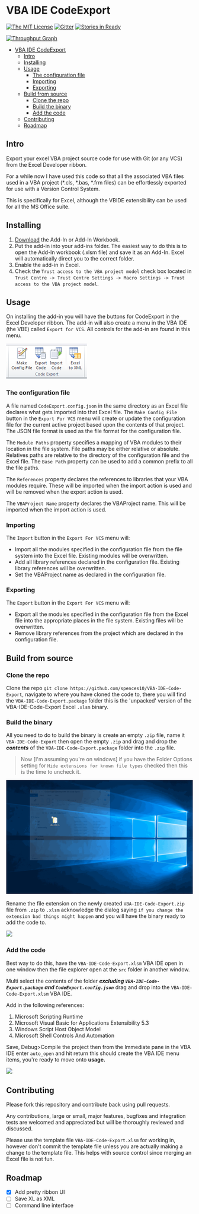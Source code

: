 # VBA IDE CodeExport

[![The MIT License](https://img.shields.io/badge/license-MIT-orange.svg?style=flat-square)](http://opensource.org/licenses/MIT)
[![Gitter](https://img.shields.io/gitter/room/nwjs/nw.js.svg?style=flat-square)](https://gitter.im/VBA-IDE-Code-Export)
[![Stories in Ready](https://badge.waffle.io/spences10/VBA-IDE-Code-Export.png?label=ready&title=Ready)](https://waffle.io/spences10/VBA-IDE-Code-Export)

[![Throughput Graph](https://graphs.waffle.io/spences10/VBA-IDE-Code-Export/throughput.svg)](https://waffle.io/spences10/VBA-IDE-Code-Export/metrics/throughput)

<!-- TOC -->

- [VBA IDE CodeExport](#vba-ide-codeexport)
  - [Intro](#intro)
  - [Installing](#installing)
  - [Usage](#usage)
    - [The configuration file](#the-configuration-file)
    - [Importing](#importing)
    - [Exporting](#exporting)
  - [Build from source](#build-from-source)
    - [Clone the repo](#clone-the-repo)
    - [Build the binary](#build-the-binary)
    - [Add the code](#add-the-code)
  - [Contributing](#contributing)
  - [Roadmap](#roadmap)

<!-- /TOC -->

## Intro

Export your excel VBA project source code for use with Git (or any VCS) from the Excel Developer ribbon.

For a while now I have used this code so that all the associated VBA files used in a VBA project (*.cls, *.bas, *.frm files) can be effortlessly exported for use with a Version Control System.

This is specifically for Excel, although the VBIDE extensibility can be used for all the MS Office suite.

## Installing

1. [Download](https://github.com/spences10/VBA-IDE-Code-Export/releases) the Add-In or Add-In Workbook.
2. Put the add-in into your add-ins folder. The easiest way to do this is to open the Add-In workbook (.xlsm file) and save it as an Add-In. Excel will automatically direct you to the correct folder.
3. Enable the add-in in Excel.
4. Check the `Trust access to the VBA project model` check box located in `Trust Centre -> Trust Centre Settings -> Macro Settings -> Trust access to the VBA project model`.

## Usage

On installing the add-in you will have the buttons for CodeExport in the Excel Developer ribbon. The add-in will also create a menu in the VBA IDE (the VBE) called `Export for VCS`. All controls for the add-in are found in this menu.

![](/img/ribbon-buttons.png)

### The configuration file

A file named `CodeExport.config.json` in the same directory as an Excel file declares what gets imported into that Excel file. The `Make Config File` button in the `Export For VCS` menu will create or update the configuration file for the current active project based upon the contents of that project. The JSON file format is used as the file format for the configuration file.

The `Module Paths` property specifies a mapping of VBA modules to their location in the file system. File paths may be either relative or absolute. Relatives paths are relative to the directory of the configuration file and the Excel file. The `Base Path` property can be used to add a common prefix to all the file paths.

The `References` property declares the references to libraries that your VBA modules require. These will be imported when the import action is used and will be removed when the export action is used.

The `VBAProject Name` property declares the VBAProject name. This will be imported when the import action is used.

### Importing

The `Import` button in the `Export For VCS` menu will:

* Import all the modules specified in the configuration file from the file system into the Excel file. Existing modules will be overwritten.
* Add all library references declared in the configuration file. Existing library references will be overwritten.
* Set the VBAProject name as declared in the configuration file.

### Exporting

The `Export` button in the `Export For VCS` menu will:

* Export all the modules specified in the configuration file from the Excel file into the appropriate places in the file system. Existing files will be overwritten.
* Remove library references from the project which are declared in the configuration file.

## Build from source

### Clone the repo

Clone the repo `git clone https://github.com/spences10/VBA-IDE-Code-Export`, navigate to where you have cloned the code to, there you will find the `VBA-IDE-Code-Export.package` folder this is the 'unpacked' version of the VBA-IDE-Code-Export Excel `.xlsm` binary.

### Build the binary

All you need to do to build the binary is create an empty `.zip` file, name it `VBA-IDE-Code-Export` then open the empty `.zip` and drag and drop the **_contents_** of the `VBA-IDE-Code-Export.package` folder into the `.zip` file.

>Now [I'm assuming you're on windows] if you have the Folder Options setting for `Hide extensions for known file types` checked then this is the time to uncheck it.

![](/img/unhide-file-extensions.gif)

Rename the file extension on the newly created `VBA-IDE-Code-Export.zip` file from `.zip` to `.xlsm` acknowledge the dialog saying `if you change the extension bad things might happen` and you will have the binary ready to add the code to.

![](/img/build-from-source.gif)

### Add the code

Best way to do this, have the `VBA-IDE-Code-Export.xlsm` VBA IDE open in one window then the file explorer open at the `src` folder in another window.

Multi select the contents of the folder **_excluding `VBA-IDE-Code-Export.package` and `CodeExport.config.json`_** drag and drop into the `VBA-IDE-Code-Export.xlsm` VBA IDE.

Add in the following references: 

1. Microsoft Scripting Runtime
2. Microsoft Visual Basic for Applications Extensibility 5.3
3. Windows Script Host Object Model
4. Microsoft Shell Controls And Automation

Save, Debug>Compile the project then from the Immediate pane in the VBA IDE enter `auto_open` and hit return this should create the VBA IDE menu items, you're ready to move onto **usage.**

![](/img/add-code.gif)


## Contributing

Please fork this repository and contribute back using pull requests.

Any contributions, large or small, major features, bugfixes and integration tests are welcomed and appreciated but will be thoroughly reviewed and discussed.

Please use the template file `VBA-IDE-Code-Export.xlsm` for working in, however don't commit the template file unless you are actually making a change to the template file. This helps with source control since merging an Excel file is not fun.

## Roadmap

- [x] Add pretty ribbon UI
- [ ] Save XL as XML
- [ ] Command line interface